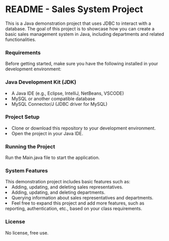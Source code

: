 <h1>README - Sales System Project</h1>
This is a Java demonstration project that uses JDBC to interact with a database. The goal of this project is to showcase how you can create a basic sales management system in Java, including departments and related functionalities.

<h3>Requirements</h3>
Before getting started, make sure you have the following installed in your development environment:

<h3>Java Development Kit (JDK)</h3>
<li>A Java IDE (e.g., Eclipse, IntelliJ, NetBeans, VSCODE)</li>
<li>MySQL or another compatible database</li>
<li>MySQL Connector/J (JDBC driver for MySQL)</li>

<h3>Project Setup</h3>
<li>Clone or download this repository to your development environment.</li>
<li>Open the project in your Java IDE.</li>

<h3>Running the Project</h3>
Run the Main.java file to start the application.

<h3>System Features</h3>
This demonstration project includes basic features such as:
<li>Adding, updating, and deleting sales representatives.</li>
<li>Adding, updating, and deleting departments.</li>
<li>Querying information about sales representatives and departments.</li>
<li>Feel free to expand this project and add more features, such as reporting, authentication, etc., based on your class requirements.</li>

<h3>License</h3>
No license, free use.
